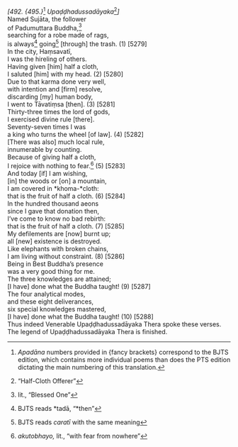 *\[492. {495.}*[^1] *Upaḍḍhadussadāyaka*[^2]*\]*  
Named Sujāta, the follower  
of Padumuttara Buddha,[^3]  
searching for a robe made of rags,  
is always[^4] going[^5] \[through\] the trash. (1) \[5279\]  
In the city, Haṃsavatī,  
I was the hireling of others.  
Having given \[him\] half a cloth,  
I saluted \[him\] with my head. (2) \[5280\]  
Due to that karma done very well,  
with intention and \[firm\] resolve,  
discarding \[my\] human body,  
I went to Tāvatiṃsa \[then\]. (3) \[5281\]  
Thirty-three times the lord of gods,  
I exercised divine rule \[there\].  
Seventy-seven times I was  
a king who turns the wheel \[of law\]. (4) \[5282\]  
\[There was also\] much local rule,  
innumerable by counting.  
Because of giving half a cloth,  
I rejoice with nothing to fear.[^6] (5) \[5283\]  
And today \[if\] I am wishing,  
\[in\] the woods or \[on\] a mountain,  
I am covered in *khoma-*cloth:  
that is the fruit of half a cloth. (6) \[5284\]  
In the hundred thousand aeons  
since I gave that donation then,  
I’ve come to know no bad rebirth:  
that is the fruit of half a cloth. (7) \[5285\]  
My defilements are \[now\] burnt up;  
all \[new\] existence is destroyed.  
Like elephants with broken chains,  
I am living without constraint. (8) \[5286\]  
Being in Best Buddha’s presence  
was a very good thing for me.  
The three knowledges are attained;  
\[I have\] done what the Buddha taught! (9) \[5287\]  
The four analytical modes,  
and these eight deliverances,  
six special knowledges mastered,  
\[I have\] done what the Buddha taught! (10) \[5288\]  
Thus indeed Venerable Upaḍḍhadussadāyaka Thera spoke these verses.  
The legend of Upaḍḍhadussadāyaka Thera is finished.  
[^1]: *Apadāna* numbers provided in {fancy brackets} correspond to the
    BJTS edition, which contains more individual poems than does the PTS
    edition dictating the main numbering of this translation.  
[^2]: “Half-Cloth Offerer”  
[^3]: lit., “Blessed One”  
[^4]: BJTS reads *tadā, “*then”  
[^5]: BJTS reads *caratī* with the same meaning  
[^6]: *akutobhayo,* lit., “with fear from nowhere”
